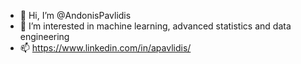 - 👋 Hi, I’m @AndonisPavlidis
- 👀 I’m interested in machine learning, advanced statistics and data engineering
- 📫 https://www.linkedin.com/in/apavlidis/

<!---
AndonisPavlidis/AndonisPavlidis is a ✨ special ✨ repository because its `README.md` (this file) appears on your GitHub profile.
You can click the Preview link to take a look at your changes.
--->
